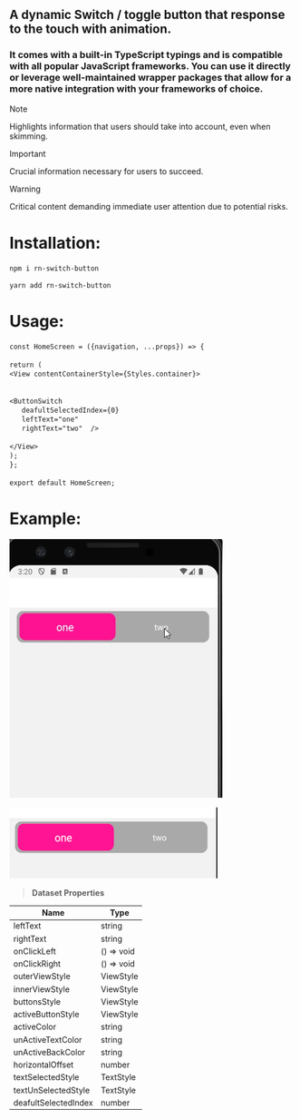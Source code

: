 ## A dynamic Switch / toggle button that response to the touch with animation.

### It comes with a built-in TypeScript typings and is compatible with all popular JavaScript frameworks. You can use it directly or leverage well-maintained wrapper packages that allow for a more native integration with your frameworks of choice.

> [!NOTE]
> Highlights information that users should take into account, even when skimming.

> [!IMPORTANT]
> Crucial information necessary for users to succeed.

> [!WARNING]
> Critical content demanding immediate user attention due to potential risks.

# Installation:

```
npm i rn-switch-button

```

```
yarn add rn-switch-button

```

# Usage:

```
const HomeScreen = ({navigation, ...props}) => {

return (
<View contentContainerStyle={Styles.container}>


<ButtonSwitch
   deafultSelectedIndex={0}
   leftText="one"
   rightText="two"  />

</View>
);
};

export default HomeScreen;
```

# Example:

![ ](./assets/videos/video.gif)

![ ](./assets/images/image.png)

> **Dataset Properties**

| Name                 | Type       |
| -------------------- | ---------- |
| leftText             | string     |
| rightText            | string     |
| onClickLeft          | () => void |
| onClickRight         | () => void |
| outerViewStyle       | ViewStyle  |
| innerViewStyle       | ViewStyle  |
| buttonsStyle         | ViewStyle  |
| activeButtonStyle    | ViewStyle  |
| activeColor          | string     |
| unActiveTextColor    | string     |
| unActiveBackColor    | string     |
| horizontalOffset     | number     |
| textSelectedStyle    | TextStyle  |
| textUnSelectedStyle  | TextStyle  |
| deafultSelectedIndex | number     |
